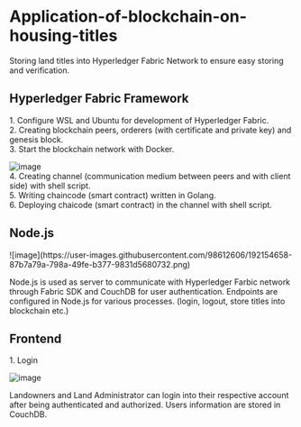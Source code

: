 # Application-of-blockchain-on-housing-titles
Storing land titles into Hyperledger Fabric Network to ensure easy storing and verification.

<h2> Hyperledger Fabric Framework </h2>
1. Configure WSL and Ubuntu for development of Hyperledger Fabric. <br />
2. Creating blockchain peers, orderers (with certificate and private key) and genesis block. <br />
3. Start the blockchain network with Docker.

![image](https://user-images.githubusercontent.com/98612606/192152174-a2422747-9526-4106-a834-cbaa83c0b482.png)
<br />
4. Creating channel (communication medium between peers and with client side) with shell script. <br />
5. Writing chaincode (smart contract) written in Golang. <br />
6. Deploying chaicode (smart contract) in the channel with shell script.


<h2> Node.js </h2>
![image](https://user-images.githubusercontent.com/98612606/192154658-87b7a79a-798a-49fe-b377-9831d5680732.png)

Node.js is used as server to communicate with Hyperledger Farbic network through Fabric SDK and CouchDB for user authentication. Endpoints are configured in Node.js for various processes. (login, logout, store titles into blockchain etc.)


<h2> Frontend </h2>
1. Login 

![image](https://user-images.githubusercontent.com/98612606/192146995-08c914c9-d2a6-4491-b066-42d8d52f58d1.png)

Landowners and Land Administrator can login into their respective account after being authenticated and authorized. Users information are stored in CouchDB.
